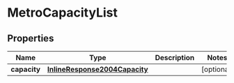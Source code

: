 
# MetroCapacityList

## Properties
Name | Type | Description | Notes
------------ | ------------- | ------------- | -------------
**capacity** | [**InlineResponse2004Capacity**](InlineResponse2004Capacity.md) |  |  [optional]



